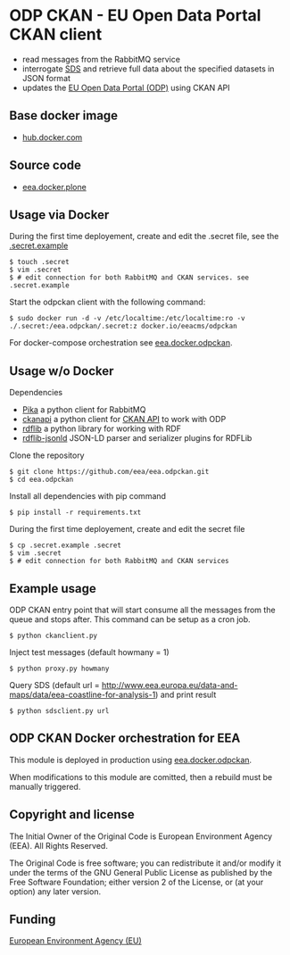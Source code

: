 # ODP CKAN - EU Open Data Portal CKAN client

- read messages from the RabbitMQ service
- interrogate [SDS](http://semantic.eea.europa.eu) and retrieve full data about the specified datasets in JSON format
- updates the [EU Open Data Portal (ODP)](https://open-data.europa.eu/en/data/publisher/eea) using CKAN API

## Base docker image

 - [hub.docker.com](https://registry.hub.docker.com/u/eeacms/odpckan)

## Source code

  - [eea.docker.plone](http://github.com/eea/eea.odpckan)

## Usage via Docker

During the first time deployement, create and edit the .secret file, see the [.secret.example](.secret.example)

    $ touch .secret
    $ vim .secret
    $ # edit connection for both RabbitMQ and CKAN services. see .secret.example

Start the odpckan client with the following command:

    $ sudo docker run -d -v /etc/localtime:/etc/localtime:ro -v ./.secret:/eea.odpckan/.secret:z docker.io/eeacms/odpckan

For docker-compose orchestration see [eea.docker.odpckan](https://github.com/eea/eea.docker.odpckan).                                                              

## Usage w/o Docker

Dependencies

- [Pika](https://pika.readthedocs.org/en/0.10.0/) a python client for RabbitMQ
- [ckanapi](https://github.com/ckan/ckanapi) a python client for [CKAN API](http://docs.ckan.org/en/latest/contents.html) to work with ODP
- [rdflib](https://github.com/RDFLib/rdflib/) a python library for working with RDF
- [rdflib-jsonld](https://github.com/RDFLib/rdflib-jsonld) JSON-LD parser and serializer plugins for RDFLib

Clone the repository

    $ git clone https://github.com/eea/eea.odpckan.git
    $ cd eea.odpckan

Install all dependencies with pip command

    $ pip install -r requirements.txt

During the first time deployement, create and edit the secret file

    $ cp .secret.example .secret
    $ vim .secret
    $ # edit connection for both RabbitMQ and CKAN services

## Example usage

ODP CKAN entry point that will start consume all the messages from the queue and stops after. This command can be setup as a cron job.

    $ python ckanclient.py

Inject test messages (default howmany = 1)

    $ python proxy.py howmany

Query SDS (default url = http://www.eea.europa.eu/data-and-maps/data/eea-coastline-for-analysis-1) and print result

    $ python sdsclient.py url

## ODP CKAN Docker orchestration for EEA

This module is deployed in production using [eea.docker.odpckan](https://github.com/eea/eea.docker.odpckan).

When modifications to this module are comitted, then a rebuild must be manually triggered.

## Copyright and license

The Initial Owner of the Original Code is European Environment Agency (EEA).
All Rights Reserved.

The Original Code is free software;
you can redistribute it and/or modify it under the terms of the GNU
General Public License as published by the Free Software Foundation;
either version 2 of the License, or (at your option) any later
version.

## Funding

[European Environment Agency (EU)](http://eea.europa.eu)
